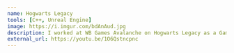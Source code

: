 ```yaml
---
name: Hogwarts Legacy
tools: [C++, Unreal Engine]
image: https://i.imgur.com/bdAnAud.jpg
description: I worked at WB Games Avalanche on Hogwarts Legacy as a Gameplay Engineer! My contributions were mainly focused on gameplay animation systems.
external_url: https://youtu.be/1O6Qstncpnc
---
```

